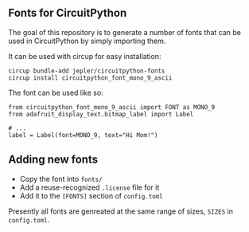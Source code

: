 ## Fonts for CircuitPython

<!-- SPDX-FileCopyrightText: 2023 Jeff Epler for Adafruit Industries -->
<!-- SPDX-License-Identifier: MIT -->

The goal of this repository is to generate a number of fonts that can be
used in CircuitPython by simply importing them.

It can be used with circup for easy installation:

```
circup bundle-add jepler/circuitpython-fonts
circup install circuitpython_font_mono_9_ascii
```

The font can be used like so:
```
from circuitpython_font_mono_9_ascii import FONT as MONO_9
from adafruit_display_text.bitmap_label import Label

# ...
label = Label(font=MONO_9, text="Hi Mom!")
```

## Adding new fonts

 * Copy the font into `fonts/`
 * Add a reuse-recognized `.license` file for it
 * Add it to the `[FONTS]` section of `config.toml`

Presently all fonts are genreated at the same range of sizes, `SIZES` in `config.toml`.
